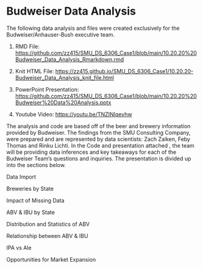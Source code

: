 # Budweiser Data Analysis

The following data analysis and files were created exclusively for the Budweiser/Anhauser-Bush executive team.

1. RMD File: https://github.com/zz415/SMU_DS_6306_Case1/blob/main/10.20.20%20Budweiser_Data_Analysis_Rmarkdown.rmd

2. Knit HTML File: https://zz415.github.io/SMU_DS_6306_Case1/10.20.20-Budweiser_Data_Analysis_knit_file.html

3. PowerPoint Presentation: https://github.com/zz415/SMU_DS_6306_Case1/blob/main/10.20.20%20Budweiser%20Data%20Analysis.pptx

4. Youtube Video: https://youtu.be/TNZINIqevhw

The analysis and code are based off of the beer and brewery information provided by Budweiser. The findings from the SMU Consulting Company, were prepared and are represented by data scientists: Zach Zaiken, Feby Thomas and Rinku Lichti. In the Code and presentation attached , the team will be providing data inferences and key takeaways for each of the Budweiser Team’s questions and inquiries. The presentation is divided up into the sections below.

Data Import

Breweries by State

Impact of Missing Data

ABV & IBU by State

Distribution and Statistics of ABV

Relationship between ABV & IBU

IPA vs Ale

Opportunities for Market Expansion
